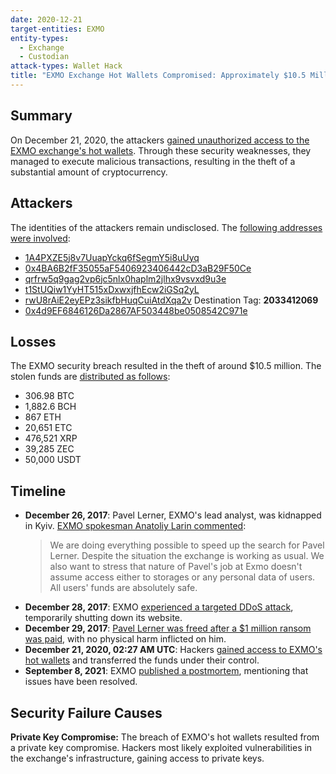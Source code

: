 ```yaml
---
date: 2020-12-21
target-entities: EXMO
entity-types:
  - Exchange
  - Custodian
attack-types: Wallet Hack
title: "EXMO Exchange Hot Wallets Compromised: Approximately $10.5 Million Stolen"
---
```


## Summary

On December 21, 2020, the attackers [gained unauthorized access to the EXMO exchange's hot wallets](https://info.exmo.com/en/notifications/exmo-security-incident-update/). Through these security weaknesses, they managed to execute malicious transactions, resulting in the theft of a substantial amount of cryptocurrency.

## Attackers

The identities of the attackers remain undisclosed. The [following addresses were involved](https://info.exmo.com/en/notifications/exmo-security-incident-update/):

- [1A4PXZE5j8v7UuapYckq6fSegmY5i8uUyq](https://www.blockchain.com/explorer/addresses/btc/1A4PXZE5j8v7UuapYckq6fSegmY5i8uUyq)
- [0x4BA6B2fF35055aF5406923406442cD3aB29F50Ce](https://etherscan.io/address/0x4BA6B2fF35055aF5406923406442cD3aB29F50Ce)
- [qrfrw5q9gag2vp6jc5nlx0haplm2jlhx9vsvxd9u3e](https://www.blockchain.com/explorer/addresses/bch/qrfrw5q9gag2vp6jc5nlx0haplm2jlhx9vsvxd9u3e)
- [t1StUQiw1YyHT515xDxwxjfhEcw2iGSq2yL](https://zcashblockexplorer.com/address/t1StUQiw1YyHT515xDxwxjfhEcw2iGSq2yL)
- [rwU8rAiE2eyEPz3sikfbHuqCuiAtdXqa2v](https://xrpscan.com/account/rwU8rAiE2eyEPz3sikfbHuqCuiAtdXqa2v) Destination Tag: **2033412069**
- [0x4d9EF6846126Da2867AF503448be0508542C971e](https://etcblockexplorer.com/address/0x4d9EF6846126Da2867AF503448be0508542C971e)

## Losses

The EXMO security breach resulted in the theft of around $10.5 million. The stolen funds are [distributed as follows](https://www.theblock.co/post/88692/crypto-exchange-exmo-hacked):

- 306.98 BTC
- 1,882.6 BCH
- 867 ETH
- 20,651 ETC
- 476,521 XRP
- 39,285 ZEC
- 50,000 USDT

## Timeline

- **December 26, 2017**: Pavel Lerner, EXMO's lead analyst, was kidnapped in Kyiv. [EXMO spokesman Anatoliy Larin commented](https://www.bbc.com/news/business-42505261):
  > We are doing everything possible to speed up the search for Pavel Lerner.
  > Despite the situation the exchange is working as usual. We also want to stress that nature of Pavel's job at Exmo doesn't assume access either to storages or any personal data of users. All users' funds are absolutely safe.
- **December 28, 2017**: EXMO [experienced a targeted DDoS attack](https://www.ibtimes.co.uk/exmo-hack-uk-bitcoin-exchange-hit-ddos-attack-days-after-lead-analyst-was-kidnapped-1653141), temporarily shutting down its website.
- **December 29, 2017**: [Pavel Lerner was freed after a $1 million ransom was paid](https://www.reuters.com/article/us-ukraine-kidnapping-idUSKBN1EN1QB), with no physical harm inflicted on him.
- **December 21, 2020, 02:27 AM UTC**: Hackers [gained access to EXMO's hot wallets](https://blog.merklescience.com/hacktrack/hack-track-exmo-hot-wallets) and transferred the funds under their control.
- **September 8, 2021**: EXMO [published a postmortem](https://info.exmo.com/en/notifications/the-2020-exmo-security-incident-resolved/), mentioning that issues have been resolved.

## Security Failure Causes

**Private Key Compromise:** The breach of EXMO's hot wallets resulted from a private key compromise. Hackers most likely exploited vulnerabilities in the exchange's infrastructure, gaining access to private keys.
